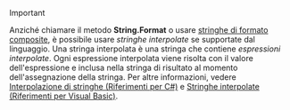 
> [!IMPORTANT] 
> Anziché chiamare il metodo **String.Format** o usare [stringhe di formato composite](~/docs/standard/base-types/composite-formatting.md), è possibile usare *stringhe interpolate* se supportate dal linguaggio. Una stringa interpolata è una stringa che contiene *espressioni interpolate*. Ogni espressione interpolata viene risolta con il valore dell'espressione e inclusa nella stringa di risultato al momento dell'assegnazione della stringa. Per altre informazioni, vedere [Interpolazione di stringhe (Riferimenti per C#)](~/docs/csharp/language-reference/tokens/interpolated.md) e [Stringhe interpolate (Riferimenti per Visual Basic)](~/docs/visual-basic/programming-guide/language-features/strings/interpolated-strings.md). 
